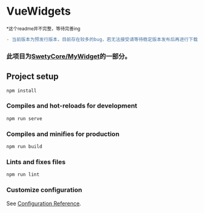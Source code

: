 # VueWidgets

<small>*这个readme并不完整，等待完善ing</small>
```diff 
- 当前版本为预发行版本，目前存在较多的bug，若无法接受请等待稳定版本发布后再进行下载！！！！
``` 
### 此项目为[SwetyCore/MyWidget](https://github.com/SwetyCore/MyWidget)的一部分。



## Project setup
```
npm install
```

### Compiles and hot-reloads for development
```
npm run serve
```

### Compiles and minifies for production
```
npm run build
```

### Lints and fixes files
```
npm run lint
```

### Customize configuration
See [Configuration Reference](https://cli.vuejs.org/config/).
